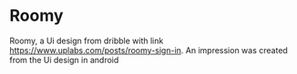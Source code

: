 # Roomy
Roomy, a Ui design from dribble with  link https://www.uplabs.com/posts/roomy-sign-in.
An impression was created from the Ui design in android
